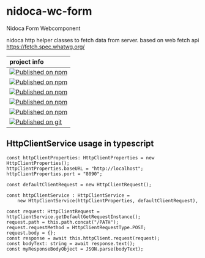 # nidoca-wc-form
Nidoca Form Webcomponent

nidoca http helper classes to fetch data from server.
based on web fetch api https://fetch.spec.whatwg.org/

|project info|
|:-------------|
|[![Published on npm](https://img.shields.io/npm/l/@domoskanonos/nidoca-wc-form)](https://www.npmjs.com/package/@domoskanonos/nidoca-wc-form)|
|[![Published on npm](https://img.shields.io/npm/v/@domoskanonos/nidoca-wc-form)](https://www.npmjs.com/package/@domoskanonos/nidoca-wc-form)|
|[![Published on npm](https://img.shields.io/bundlephobia/min/@domoskanonos/nidoca-wc-form)](https://www.npmjs.com/package/@domoskanonos/nidoca-wc-form)|
|[![Published on npm](https://img.shields.io/bundlephobia/minzip/@domoskanonos/nidoca-wc-form)](https://www.npmjs.com/package/@domoskanonos/nidoca-wc-form)|
|[![Published on npm](https://img.shields.io/npm/dw/@domoskanonos/nidoca-wc-form)](https://www.npmjs.com/package/@domoskanonos/nidoca-wc-form)|
|[![Published on git](https://img.shields.io/github/languages/code-size/domoskanonos/nidoca-wc-form)](https://github.com/domoskanonos/nidoca-wc-form)|

## HttpClientService usage in typescript  
    const httpClientProperties: HttpClientProperties = new HttpClientProperties();  
    httpClientProperties.baseURL = "http://localhost";
    httpClientProperties.port = "8090";
    
    const defaultClientRequest = new HttpClientRequest();
    
    const httpClientService : HttpClientService = 
        new HttpClientService(httpClientProperties, defaultClientRequest),

    const request: HttpClientRequest = httpClientService.getDefaultGetRequestInstance();
    request.path = this.path.concat("/PATH");
    request.requestMethod = HttpClientRequestType.POST;
    request.body = {};
    const response = await this.httpClient.request(request);
    const bodyText: string = await response.text();
    const myResponseBodyObject = JSON.parse(bodyText);
